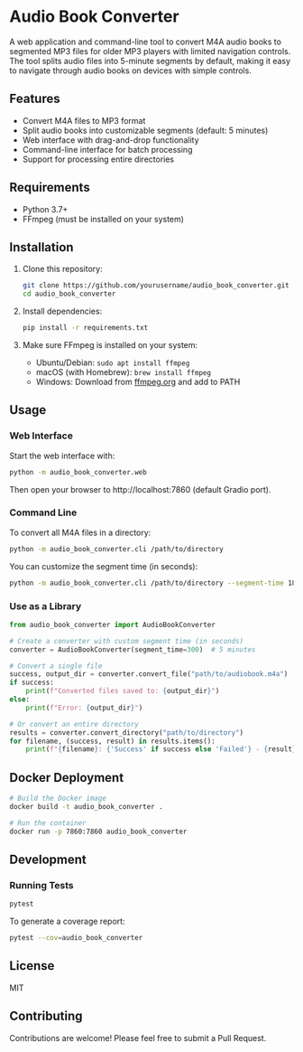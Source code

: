 # Audio Book Converter

A web application and command-line tool to convert M4A audio books to segmented MP3 files for older MP3 players with limited navigation controls. The tool splits audio files into 5-minute segments by default, making it easy to navigate through audio books on devices with simple controls.

## Features

- Convert M4A files to MP3 format
- Split audio books into customizable segments (default: 5 minutes)
- Web interface with drag-and-drop functionality
- Command-line interface for batch processing
- Support for processing entire directories

## Requirements

- Python 3.7+
- FFmpeg (must be installed on your system)

## Installation

1. Clone this repository:
   ```bash
   git clone https://github.com/yourusername/audio_book_converter.git
   cd audio_book_converter
   ```

2. Install dependencies:
   ```bash
   pip install -r requirements.txt
   ```

3. Make sure FFmpeg is installed on your system:
   - Ubuntu/Debian: `sudo apt install ffmpeg`
   - macOS (with Homebrew): `brew install ffmpeg`
   - Windows: Download from [ffmpeg.org](https://ffmpeg.org/download.html) and add to PATH

## Usage

### Web Interface

Start the web interface with:

```bash
python -m audio_book_converter.web
```

Then open your browser to http://localhost:7860 (default Gradio port).

### Command Line

To convert all M4A files in a directory:

```bash
python -m audio_book_converter.cli /path/to/directory
```

You can customize the segment time (in seconds):

```bash
python -m audio_book_converter.cli /path/to/directory --segment-time 180
```

### Use as a Library

```python
from audio_book_converter import AudioBookConverter

# Create a converter with custom segment time (in seconds)
converter = AudioBookConverter(segment_time=300)  # 5 minutes

# Convert a single file
success, output_dir = converter.convert_file("path/to/audiobook.m4a")
if success:
    print(f"Converted files saved to: {output_dir}")
else:
    print(f"Error: {output_dir}")

# Or convert an entire directory
results = converter.convert_directory("path/to/directory")
for filename, (success, result) in results.items():
    print(f"{filename}: {'Success' if success else 'Failed'} - {result}")
```

## Docker Deployment

```bash
# Build the Docker image
docker build -t audio_book_converter .

# Run the container
docker run -p 7860:7860 audio_book_converter
```

## Development

### Running Tests

```bash
pytest
```

To generate a coverage report:

```bash
pytest --cov=audio_book_converter
```

## License

MIT

## Contributing

Contributions are welcome! Please feel free to submit a Pull Request.

